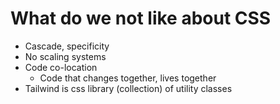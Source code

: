 # What do we not like about CSS

- Cascade, specificity
- No scaling systems
- Code co-location
  - Code that changes together, lives together
- Tailwind is css library (collection) of utility classes
